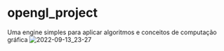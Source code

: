 # opengl_project

Uma engine simples para aplicar algoritmos e conceitos de computação gráfica
![2022-09-13_23-27](https://user-images.githubusercontent.com/66925174/190044867-ad281478-2917-4534-8ee7-932944b7a54f.png)
